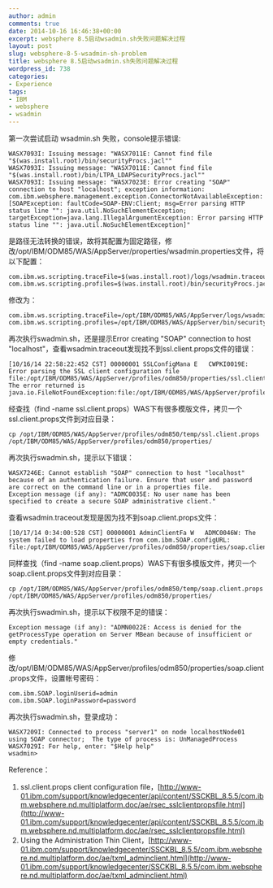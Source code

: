 ```yaml
---
author: admin
comments: true
date: 2014-10-16 16:46:38+00:00
excerpt: websphere 8.5启动wsadmin.sh失败问题解决过程
layout: post
slug: websphere-8-5-wsadmin-sh-problem
title: websphere 8.5启动wsadmin.sh失败问题解决过程
wordpress_id: 738
categories:
- Experience
tags:
- IBM
- websphere
- wsadmin
---
```


第一次尝试启动 wsadmin.sh 失败，console提示错误:

    WASX7093I: Issuing message: "WASX7011E: Cannot find file "$(was.install.root)/bin/securityProcs.jacl""
    WASX7093I: Issuing message: "WASX7011E: Cannot find file "$(was.install.root)/bin/LTPA_LDAPSecurityProcs.jacl""
    WASX7093I: Issuing message: "WASX7023E: Error creating "SOAP" connection to host "localhost"; exception information: com.ibm.websphere.management.exception.ConnectorNotAvailableException: [SOAPException: faultCode=SOAP-ENV:Client; msg=Error parsing HTTP status line "": java.util.NoSuchElementException; targetException=java.lang.IllegalArgumentException: Error parsing HTTP status line "": java.util.NoSuchElementException]"


是路径无法转换的错误，故将其配置为固定路径，修改/opt/IBM/ODM85/WAS/AppServer/properties/wsadmin.properties文件，将以下配置：

    com.ibm.ws.scripting.traceFile=$(was.install.root)/logs/wsadmin.traceout 
    com.ibm.ws.scripting.profiles=$(was.install.root)/bin/securityProcs.jacl;$(was.install.root)/bin/LTPA_LDAPSecurityProcs.jacl

修改为：

    com.ibm.ws.scripting.traceFile=/opt/IBM/ODM85/WAS/AppServer/logs/wsadmin.traceout 
    com.ibm.ws.scripting.profiles=/opt/IBM/ODM85/WAS/AppServer/bin/securityProcs.jacl;/opt/IBM/ODM85/WAS/AppServer/bin/LTPA_LDAPSecurityProcs.jacl


再次执行swadmin.sh，还是提示Error creating "SOAP" connection to host "localhost"，查看wsadmin.traceout发现找不到ssl.client.props文件的错误：

    [10/16/14 22:58:22:452 CST] 00000001 SSLConfigMana E   CWPKI0019E: Error parsing the SSL client configuration file file:/opt/IBM/ODM85/WAS/AppServer/profiles/odm850/properties/ssl.client.props.  The error returned is java.io.FileNotFoundException:file:/opt/IBM/ODM85/WAS/AppServer/profiles/odm850/properties/ssl.client.props.

经查找（find -name ssl.client.props）WAS下有很多模版文件，拷贝一个ssl.client.props文件到对应目录：

    cp /opt/IBM/ODM85/WAS/AppServer/profiles/odm850/temp/ssl.client.props /opt/IBM/ODM85/WAS/AppServer/profiles/odm850/properties/


再次执行swadmin.sh，提示以下错误：

    WASX7246E: Cannot establish "SOAP" connection to host "localhost" because of an authentication failure. Ensure that user and password are correct on the command line or in a properties file.
    Exception message (if any): "ADMC0035E: No user name has been specified to create a secure SOAP administrative client."

查看wsadmin.traceout发现是因为找不到soap.client.props文件：

    [10/17/14 0:34:00:528 CST] 00000001 AdminClientFa W   ADMC0046W: The system failed to load properties from com.ibm.SOAP.configURL: file:/opt/IBM/ODM85/WAS/AppServer/profiles/odm850/properties/soap.client.props

同样查找（find -name soap.client.props）WAS下有很多模版文件，拷贝一个soap.client.props文件到对应目录：

    cp /opt/IBM/ODM85/WAS/AppServer/profiles/odm850/temp/soap.client.props /opt/IBM/ODM85/WAS/AppServer/profiles/odm850/properties/


再次执行swadmin.sh，提示以下权限不足的错误：

    Exception message (if any): "ADMN0022E: Access is denied for the getProcessType operation on Server MBean because of insufficient or empty credentials."

修改/opt/IBM/ODM85/WAS/AppServer/profiles/odm850/properties/soap.client.props文件，设置帐号密码：

    com.ibm.SOAP.loginUserid=admin
    com.ibm.SOAP.loginPassword=password


再次执行swadmin.sh，登录成功：

    WASX7209I: Connected to process "server1" on node localhostNode01 using SOAP connector;  The type of process is: UnManagedProcess
    WASX7029I: For help, enter: "$Help help"
    wsadmin>


Reference：
1. ssl.client.props client configuration file，[http://www-01.ibm.com/support/knowledgecenter/api/content/SSCKBL_8.5.5/com.ibm.websphere.nd.multiplatform.doc/ae/rsec_sslclientpropsfile.html](http://www-01.ibm.com/support/knowledgecenter/api/content/SSCKBL_8.5.5/com.ibm.websphere.nd.multiplatform.doc/ae/rsec_sslclientpropsfile.html)
2. Using the Administration Thin Client，[http://www-01.ibm.com/support/knowledgecenter/SSCKBL_8.5.5/com.ibm.websphere.nd.multiplatform.doc/ae/txml_adminclient.html](http://www-01.ibm.com/support/knowledgecenter/SSCKBL_8.5.5/com.ibm.websphere.nd.multiplatform.doc/ae/txml_adminclient.html)

